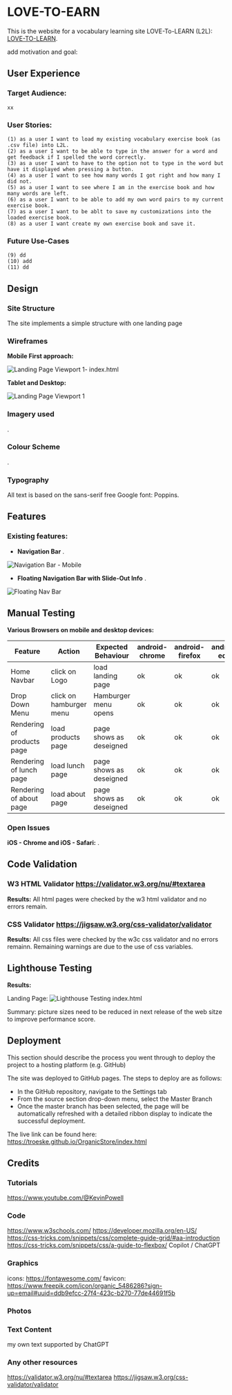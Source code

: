 # LOVE-TO-EARN
This is the website for a vocabulary learning site LOVE-To-LEARN (L2L): [LOVE-TO-LEARN](https://troeske.github.io/OrganicStore/index.html). 

add motivation and goal:

## User Experience

### Target Audience:
    xx

### User Stories:
    (1) as a user I want to load my existing vocabulary exercise book (as .csv file) into L2L. 
    (2) as a user I want to be able to type in the answer for a word and get feedback if I spelled the word correctly.
    (3) as a user I want to have to the option not to type in the word but have it displayed when pressing a button.
    (4) as a user I want to see how many words I got right and how many I did not.
    (5) as a user I want to see where I am in the exercise book and how many words are left.
    (6) as a user I want to be able to add my own word pairs to my current exercise book.
    (7) as a user I want to be ablt to save my customizations into the loaded exercise book. 
    (8) as a user I want create my own exercise book and save it.
    
### Future Use-Cases
    (9) dd
    (10) add
    (11) dd

## Design
### Site Structure
The site implements a simple structure with one landing page 

### Wireframes
__Mobile First approach:__

![Landing Page Viewport 1- index.html](media/wf-about-page-mobile-vp1.png)


__Tablet and Desktop:__

![Landing Page Viewport 1](media/wf-landing-page-desktop-vp1.png)


### Imagery used
.

### Colour Scheme
. 
        
### Typography
All text is based on the sans-serif free Google font: Poppins.

## Features
### Existing features:
- __Navigation Bar__
.

![Navigation Bar - Mobile](media/header-mobile.png)

- __Floating Navigation Bar with Slide-Out Info__
.

![Floating Nav Bar](media/floating-nav-bar.png)


## Manual Testing

__Various Browsers on mobile and desktop devices:__

| Feature | Action | Expected Behaviour | android-chrome | android-firefox | android-edge | desktop-chrome | desktop-firefox | desktop-safari | desktop-edge | iOS safari | iOS android |
| ------- | ------ | ----------------- | ------ | ------- | ------ | ----------------- | ------ | ------- | ------ | ----------------- | ------ |
| Home Navbar | click on Logo | load landing page | ok | ok | ok | ok | ok | ok | ok | ok | ok |
| Drop Down Menu | click on hamburger menu | Hamburger menu opens | ok | ok | ok | ok | ok | ok | ok | ok | ok |
| Rendering of products page | load products page | page shows as deseigned | ok |ok | ok | ok | ok | ok | ok | ok | ok |
| Rendering of lunch page | load lunch page | page shows as deseigned | ok |ok | ok | ok | ok | ok | ok | ok | ok |
| Rendering of about page | load about page | page shows as deseigned | ok |ok | ok | ok | ok | ok | ok | ok | ok |

### Open Issues
__iOS - Chrome and iOS - Safari:__
. 

## Code Validation
### W3 HTML Validator https://validator.w3.org/nu/#textarea
__Results:__
All html pages were checked by the w3 html validator and no errors remain.

### CSS Validator https://jigsaw.w3.org/css-validator/validator
__Results:__
All css files were checked by the w3c css validator and no errors remainn. Remaining warnings are due to the use of css variables.

## Lighthouse Testing 
__Results:__ 

Landing Page:
![Lighthouse Testing index.html](media/lighthouse-testing-results-landing-page.png)


Summary: picture sizes need to be reduced in next release of the web sitze to improve performance score.

## Deployment
This section should describe the process you went through to deploy the project to a hosting platform (e.g. GitHub) 

The site was deployed to GitHub pages. The steps to deploy are as follows: 
  - In the GitHub repository, navigate to the Settings tab 
  - From the source section drop-down menu, select the Master Branch
  - Once the master branch has been selected, the page will be automatically refreshed with a detailed ribbon display to indicate the successful deployment. 

The live link can be found here: https://troeske.github.io/OrganicStore/index.html 

## Credits
### Tutorials
https://www.youtube.com/@KevinPowell

### Code
https://www.w3schools.com/
https://developer.mozilla.org/en-US/
https://css-tricks.com/snippets/css/complete-guide-grid/#aa-introduction
https://css-tricks.com/snippets/css/a-guide-to-flexbox/
Copilot / ChatGPT

### Graphics
icons: https://fontawesome.com/
favicon: https://www.freepik.com/icon/organic_5486286?sign-up=email#uuid=ddb9efcc-27f4-423c-b270-77de44691f5b

### Photos


### Text Content
my own text supported by ChatGPT

### Any other resources
https://validator.w3.org/nu/#textarea
https://jigsaw.w3.org/css-validator/validator


